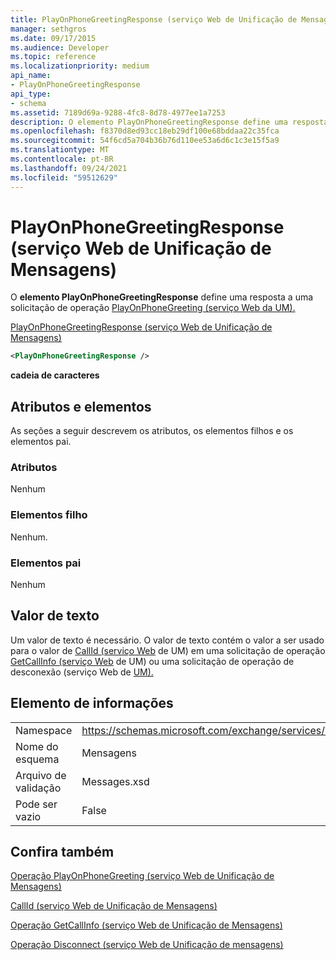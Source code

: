 ```yaml
---
title: PlayOnPhoneGreetingResponse (serviço Web de Unificação de Mensagens)
manager: sethgros
ms.date: 09/17/2015
ms.audience: Developer
ms.topic: reference
ms.localizationpriority: medium
api_name:
- PlayOnPhoneGreetingResponse
api_type:
- schema
ms.assetid: 7189d69a-9288-4fc8-8d78-4977ee1a7253
description: O elemento PlayOnPhoneGreetingResponse define uma resposta a uma solicitação de operação PlayOnPhoneGreeting (serviço Web da UM).
ms.openlocfilehash: f8370d8ed93cc18eb29df100e68bddaa22c35fca
ms.sourcegitcommit: 54f6cd5a704b36b76d110ee53a6d6c1c3e15f5a9
ms.translationtype: MT
ms.contentlocale: pt-BR
ms.lasthandoff: 09/24/2021
ms.locfileid: "59512629"
---
```

# <a name="playonphonegreetingresponse-um-web-service"></a>PlayOnPhoneGreetingResponse (serviço Web de Unificação de Mensagens)

O **elemento PlayOnPhoneGreetingResponse** define uma resposta a uma solicitação de operação [PlayOnPhoneGreeting (serviço Web da UM).](playonphonegreeting-operation-um-web-service.md) 
  
[PlayOnPhoneGreetingResponse (serviço Web de Unificação de Mensagens)](playonphonegreetingresponse-um-web-service.md)
  
```xml
<PlayOnPhoneGreetingResponse />
```

 **cadeia de caracteres**
## <a name="attributes-and-elements"></a>Atributos e elementos

As seções a seguir descrevem os atributos, os elementos filhos e os elementos pai.
  
### <a name="attributes"></a>Atributos

Nenhum
  
### <a name="child-elements"></a>Elementos filho

Nenhum.
  
### <a name="parent-elements"></a>Elementos pai

Nenhum
  
## <a name="text-value"></a>Valor de texto

Um valor de texto é necessário. O valor de texto contém o valor a ser usado para o valor de [CallId (serviço Web](callid-um-web-service.md) de UM) em uma solicitação de operação [GetCallInfo (serviço Web](getcallinfo-operation-um-web-service.md) de UM) ou uma solicitação de operação de desconexão (serviço Web de [UM).](disconnect-operation-um-web-service.md) 
  
## <a name="element-information"></a>Elemento de informações

|||
|:-----|:-----|
|Namespace  <br/> |https://schemas.microsoft.com/exchange/services/2006/messages  <br/> |
|Nome do esquema  <br/> |Mensagens  <br/> |
|Arquivo de validação  <br/> |Messages.xsd  <br/> |
|Pode ser vazio  <br/> |False  <br/> |
   
## <a name="see-also"></a>Confira também



[Operação PlayOnPhoneGreeting (serviço Web de Unificação de Mensagens)](playonphonegreeting-operation-um-web-service.md)
  
[CallId (serviço Web de Unificação de Mensagens)](callid-um-web-service.md)
  
[Operação GetCallInfo (serviço Web de Unificação de Mensagens)](getcallinfo-operation-um-web-service.md)
  
[Operação Disconnect (serviço Web de Unificação de mensagens)](disconnect-operation-um-web-service.md)

